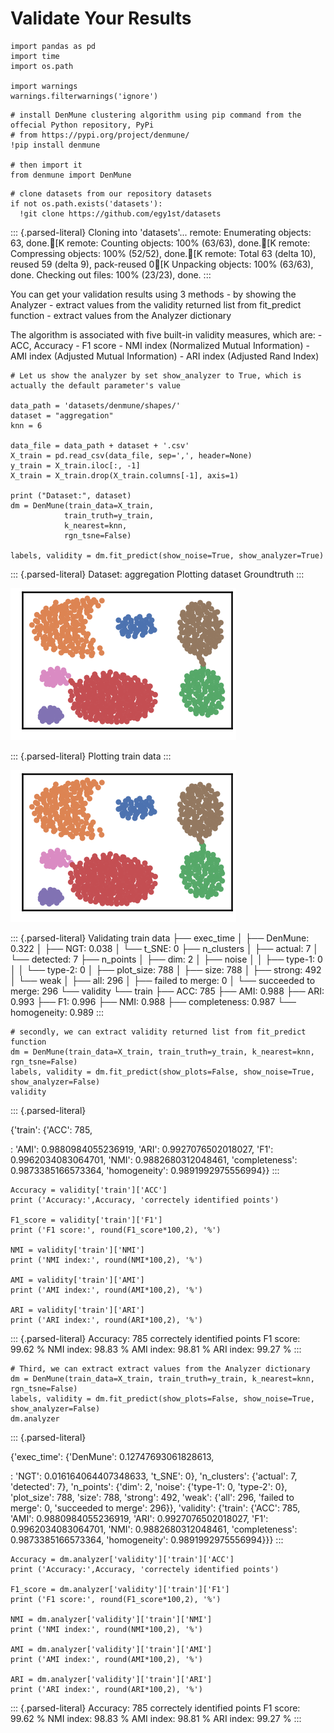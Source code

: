 Validate Your Results
=====================

``` {.python}
import pandas as pd
import time
import os.path

import warnings
warnings.filterwarnings('ignore')
```

``` {.python}
# install DenMune clustering algorithm using pip command from the offecial Python repository, PyPi
# from https://pypi.org/project/denmune/
!pip install denmune

# then import it
from denmune import DenMune
```

``` {.python}
# clone datasets from our repository datasets
if not os.path.exists('datasets'):
  !git clone https://github.com/egy1st/datasets
```

::: {.parsed-literal}
Cloning into \'datasets\'\... remote: Enumerating objects: 63, done.\[K
remote: Counting objects: 100% (63/63), done.\[K remote: Compressing
objects: 100% (52/52), done.\[K remote: Total 63 (delta 10), reused 59
(delta 9), pack-reused 0\[K Unpacking objects: 100% (63/63), done.
Checking out files: 100% (23/23), done.
:::

You can get your validation results using 3 methods - by showing the
Analyzer - extract values from the validity returned list from
fit\_predict function - extract values from the Analyzer dictionary

The algorithm is associated with five built-in validity measures, which
are: - ACC, Accuracy - F1 score - NMI index (Normalized Mutual
Information) - AMI index (Adjusted Mutual Information) - ARI index
(Adjusted Rand Index)

``` {.python}
# Let us show the analyzer by set show_analyzer to True, which is actually the default parameter's value

data_path = 'datasets/denmune/shapes/'  
dataset = "aggregation" 
knn = 6

data_file = data_path + dataset + '.csv'
X_train = pd.read_csv(data_file, sep=',', header=None)
y_train = X_train.iloc[:, -1]
X_train = X_train.drop(X_train.columns[-1], axis=1)   

print ("Dataset:", dataset)
dm = DenMune(train_data=X_train,
            train_truth=y_train,
            k_nearest=knn,
            rgn_tsne=False)

labels, validity = dm.fit_predict(show_noise=True, show_analyzer=True)
```

::: {.parsed-literal}
Dataset: aggregation Plotting dataset Groundtruth
:::

![image](images/validation/output_5_1.png)

::: {.parsed-literal}
Plotting train data
:::

![image](images/validation/output_5_3.png)

::: {.parsed-literal}
Validating train data ├── exec\_time │ ├── DenMune: 0.322 │ ├── NGT:
0.038 │ └── t\_SNE: 0 ├── n\_clusters │ ├── actual: 7 │ └── detected: 7
├── n\_points │ ├── dim: 2 │ ├── noise │ │ ├── type-1: 0 │ │ └── type-2:
0 │ ├── plot\_size: 788 │ ├── size: 788 │ ├── strong: 492 │ └── weak │
├── all: 296 │ ├── failed to merge: 0 │ └── succeeded to merge: 296 └──
validity └── train ├── ACC: 785 ├── AMI: 0.988 ├── ARI: 0.993 ├── F1:
0.996 ├── NMI: 0.988 ├── completeness: 0.987 └── homogeneity: 0.989
:::

``` {.python}
# secondly, we can extract validity returned list from fit_predict function
dm = DenMune(train_data=X_train, train_truth=y_train, k_nearest=knn, rgn_tsne=False)
labels, validity = dm.fit_predict(show_plots=False, show_noise=True, show_analyzer=False)
validity
```

::: {.parsed-literal}

{\'train\': {\'ACC\': 785,

:   \'AMI\': 0.9880984055236919, \'ARI\': 0.9927076502018027, \'F1\':
    0.9962034083064701, \'NMI\': 0.9882680312048461, \'completeness\':
    0.9873385166573364, \'homogeneity\': 0.9891992975556994}}
:::

``` {.python}
Accuracy = validity['train']['ACC']
print ('Accuracy:',Accuracy, 'correctely identified points')

F1_score = validity['train']['F1']
print ('F1 score:', round(F1_score*100,2), '%')

NMI = validity['train']['NMI']
print ('NMI index:', round(NMI*100,2), '%')

AMI = validity['train']['AMI']
print ('AMI index:', round(AMI*100,2), '%')

ARI = validity['train']['ARI']
print ('ARI index:', round(ARI*100,2), '%')
```

::: {.parsed-literal}
Accuracy: 785 correctely identified points F1 score: 99.62 % NMI index:
98.83 % AMI index: 98.81 % ARI index: 99.27 %
:::

``` {.python}
# Third, we can extract extract values from the Analyzer dictionary
dm = DenMune(train_data=X_train, train_truth=y_train, k_nearest=knn, rgn_tsne=False)
labels, validity = dm.fit_predict(show_plots=False, show_noise=True, show_analyzer=False)
dm.analyzer
```

::: {.parsed-literal}

{\'exec\_time\': {\'DenMune\': 0.12747693061828613,

:   \'NGT\': 0.016164064407348633, \'t\_SNE\': 0}, \'n\_clusters\':
    {\'actual\': 7, \'detected\': 7}, \'n\_points\': {\'dim\': 2,
    \'noise\': {\'type-1\': 0, \'type-2\': 0}, \'plot\_size\': 788,
    \'size\': 788, \'strong\': 492, \'weak\': {\'all\': 296, \'failed to
    merge\': 0, \'succeeded to merge\': 296}}, \'validity\': {\'train\':
    {\'ACC\': 785, \'AMI\': 0.9880984055236919, \'ARI\':
    0.9927076502018027, \'F1\': 0.9962034083064701, \'NMI\':
    0.9882680312048461, \'completeness\': 0.9873385166573364,
    \'homogeneity\': 0.9891992975556994}}}
:::

``` {.python}
Accuracy = dm.analyzer['validity']['train']['ACC']
print ('Accuracy:',Accuracy, 'correctely identified points')

F1_score = dm.analyzer['validity']['train']['F1']
print ('F1 score:', round(F1_score*100,2), '%')

NMI = dm.analyzer['validity']['train']['NMI']
print ('NMI index:', round(NMI*100,2), '%')

AMI = dm.analyzer['validity']['train']['AMI']
print ('AMI index:', round(AMI*100,2), '%')

ARI = dm.analyzer['validity']['train']['ARI']
print ('ARI index:', round(ARI*100,2), '%')
```

::: {.parsed-literal}
Accuracy: 785 correctely identified points F1 score: 99.62 % NMI index:
98.83 % AMI index: 98.81 % ARI index: 99.27 %
:::
